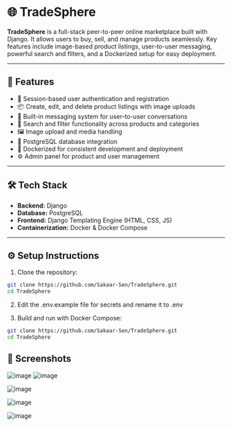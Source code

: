# 🌐 TradeSphere

**TradeSphere** is a full-stack peer-to-peer online marketplace built with Django. It allows users to buy, sell, and manage products seamlessly. Key features include image-based product listings, user-to-user messaging, powerful search and filters, and a Dockerized setup for easy deployment.

---

## 🚀 Features

- 🔐 Session-based user authentication and registration  
- 📦 Create, edit, and delete product listings with image uploads  
- 💬 Built-in messaging system for user-to-user conversations  
- 🔎 Search and filter functionality across products and categories  
- 🖼️ Image upload and media handling  
- 🐘 PostgreSQL database integration  
- 🐳 Dockerized for consistent development and deployment  
- ⚙️ Admin panel for product and user management  

---

## 🛠️ Tech Stack

- **Backend:** Django  
- **Database:** PostgreSQL  
- **Frontend:** Django Templating Engine (HTML, CSS, JS)  
- **Containerization:** Docker & Docker Compose  

---
## ⚙️ Setup Instructions

1. Clone the repository:

```bash
git clone https://github.com/Sakaar-Sen/TradeSphere.git
cd TradeSphere
```

2. Edit the .env.example file for secrets and rename it to .env

3. Build and run with Docker Compose:
```bash
git clone https://github.com/Sakaar-Sen/TradeSphere.git
cd TradeSphere
```


## 📸 Screenshots
![image](https://github.com/user-attachments/assets/04a6d04f-1055-4055-87c1-af1066c5635d)
![image](https://github.com/user-attachments/assets/50e3a5b3-c976-4c65-bffe-e955cd779913)

![image](https://github.com/user-attachments/assets/f41944a1-fab1-43ff-81d2-f11fe5bd8b7d)

![image](https://github.com/user-attachments/assets/802a92fb-f211-492e-8532-254699a3f324)

![image](https://github.com/user-attachments/assets/494c77e8-6933-4abd-a7d8-d96d233615bf)









